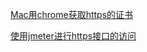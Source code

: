[Mac用chrome获取https的证书](https://blog.csdn.net/lllkey/article/details/17526323)  

[使用jmeter进行https接口的访问](https://blog.csdn.net/ajiatutu/article/details/79569756)  

  


